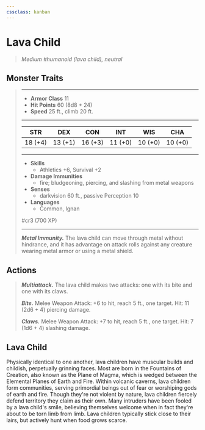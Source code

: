 ```yaml
---
cssclass: kanban
---
```


# Lava Child
>*Medium #humanoid (lava child), neutral*
## Monster Traits
>___
>- **Armor Class** 11
>- **Hit Points** 60 (8d8 + 24)
>- **Speed** 25 ft., climb 20 ft.
>___
>|STR|DEX|CON|INT|WIS|CHA|
>|:---:|:---:|:---:|:---:|:---:|:---:|
>|18 (+4)|13 (+1)|16 (+3)|11 (+0)|10 (+0)|10 (+0)|
>___
>- **Skills**
>	 - Athletics +6, Survival +2
>- **Damage Immunities**
>	 - fire; bludgeoning, piercing, and slashing from metal weapons
>- **Senses**
>	 - darkvision 60 ft., passive Perception 10
>- **Languages**
>	 - Common, Ignan
>
> #cr3 (700 XP)
>___
>***Metal Immunity.*** The lava child can move through metal without hindrance, and it has advantage on attack rolls against any creature wearing metal armor or using a metal shield.  
>
## Actions
>***Multiattack.*** The lava child makes two attacks: one with its bite and one with its claws.  
>
>***Bite.*** Melee Weapon Attack: +6 to hit, reach 5 ft., one target. Hit: 11 (2d6 + 4) piercing damage.  
>
>***Claws.*** Melee Weapon Attack: +7 to hit, reach 5 ft., one target. Hit: 7 (1d6 + 4) slashing damage.
## Lava Child
Physically identical to one another, lava children have muscular builds and childish, perpetually grinning faces. Most are born in the Fountains of Creation, also known as the Plane of Magma, which is wedged between the Elemental Planes of Earth and Fire. Within volcanic caverns, lava children form communities, serving primordial beings out of fear or worshiping gods of earth and fire.
Though they're not violent by nature, lava children fiercely defend territory they claim as their own. Many intruders have been fooled by a lava child's smile, believing themselves welcome when in fact they're about to be torn limb from limb. Lava children typically stick close to their lairs, but actively hunt when food grows scarce.